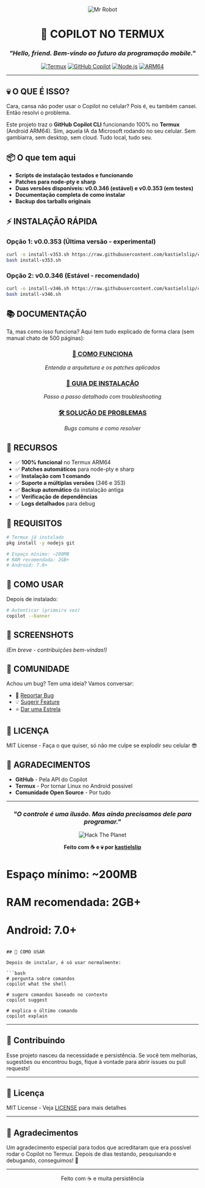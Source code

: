 <div align="center">

![Mr Robot](https://media.giphy.com/media/dLolp8dtrYCJi/giphy.gif)

# 🤖 COPILOT NO TERMUX
### *"Hello, friend. Bem-vindo ao futuro da programação mobile."*

[![Termux](https://img.shields.io/badge/Termux-000000?style=for-the-badge&logo=android&logoColor=white)](https://termux.com)
[![GitHub Copilot](https://img.shields.io/badge/GitHub_Copilot-000000?style=for-the-badge&logo=github&logoColor=white)](https://github.com/features/copilot)
[![Node.js](https://img.shields.io/badge/Node.js-43853D?style=for-the-badge&logo=node.js&logoColor=white)](https://nodejs.org)
[![ARM64](https://img.shields.io/badge/ARM64-0091BD?style=for-the-badge&logo=arm&logoColor=white)](https://www.arm.com/)

---

</div>

## 💀 O QUE É ISSO?

Cara, cansa não poder usar o Copilot no celular? Pois é, eu também cansei. Então resolvi o problema.

Este projeto traz o **GitHub Copilot CLI** funcionando 100% no **Termux** (Android ARM64). Sim, aquela IA da Microsoft rodando no seu celular. Sem gambiarra, sem desktop, sem cloud. Tudo local, tudo seu.

## 📦 O que tem aqui

- **Scripts de instalação testados e funcionando**
- **Patches para node-pty e sharp**
- **Duas versões disponíveis: v0.0.346 (estável) e v0.0.353 (em testes)**
- **Documentação completa de como instalar**
- **Backup dos tarballs originais**

## ⚡ INSTALAÇÃO RÁPIDA

### Opção 1: v0.0.353 (Última versão - experimental)
```bash
curl -o install-v353.sh https://raw.githubusercontent.com/kastielslip/copilot-termux/master/install-v353.sh
bash install-v353.sh
```

### Opção 2: v0.0.346 (Estável - recomendado)
```bash
curl -o install-v346.sh https://raw.githubusercontent.com/kastielslip/copilot-termux/master/install-v346.sh
bash install-v346.sh
```

## 📚 DOCUMENTAÇÃO

Tá, mas como isso funciona? Aqui tem tudo explicado de forma clara (sem manual chato de 500 páginas):

<div align="center">

### [📖 COMO FUNCIONA](https://raw.githack.com/kastielslip/copilot-termux/master/docs/COMO_FUNCIONA.html)
*Entenda a arquitetura e os patches aplicados*

### [🔧 GUIA DE INSTALAÇÃO](https://raw.githack.com/kastielslip/copilot-termux/master/docs/INSTALACAO.html)
*Passo a passo detalhado com troubleshooting*

### [🛠️ SOLUÇÃO DE PROBLEMAS](https://raw.githack.com/kastielslip/copilot-termux/master/docs/TROUBLESHOOTING.html)
*Bugs comuns e como resolver*

</div>

## 🎯 RECURSOS

- ✅ **100% funcional** no Termux ARM64
- ✅ **Patches automáticos** para node-pty e sharp
- ✅ **Instalação com 1 comando**
- ✅ **Suporte a múltiplas versões** (346 e 353)
- ✅ **Backup automático** da instalação antiga
- ✅ **Verificação de dependências**
- ✅ **Logs detalhados** para debug

## 🧠 REQUISITOS

```bash
# Termux já instalado
pkg install -y nodejs git

# Espaço mínimo: ~200MB
# RAM recomendada: 2GB+
# Android: 7.0+
```

## 🚀 COMO USAR

Depois de instalado:

```bash
# Autenticar (primeira vez)
copilot --banner
```

## 🎨 SCREENSHOTS

*(Em breve - contribuições bem-vindas!)*

## 💬 COMUNIDADE

Achou um bug? Tem uma ideia? Vamos conversar:

- 🐛 [Reportar Bug](https://github.com/kastielslip/copilot-termux/issues)
- 💡 [Sugerir Feature](https://github.com/kastielslip/copilot-termux/issues)
- ⭐ [Dar uma Estrela](https://github.com/kastielslip/copilot-termux)

## 📜 LICENÇA

MIT License - Faça o que quiser, só não me culpe se explodir seu celular 😎

## 🙏 AGRADECIMENTOS

- **GitHub** - Pela API do Copilot
- **Termux** - Por tornar Linux no Android possível  
- **Comunidade Open Source** - Por tudo

---

<div align="center">

### *"O controle é uma ilusão. Mas ainda precisamos dele para programar."*

![Hack The Planet](https://roryhay.es/assets/img/blog/furret-zero-unleashed/he-hack.gif)

**Feito com ☕ e 💀 por [kastielslip](https://github.com/kastielslip)**

</div>

# Espaço mínimo: ~200MB
# RAM recomendada: 2GB+
# Android: 7.0+
```

## 🚀 COMO USAR

Depois de instalar, é só usar normalmente:

```bash
# pergunta sobre comandos
copilot what the shell

# sugere comandos baseado no contexto
copilot suggest

# explica o último comando
copilot explain 
```

---

## 🤝 Contribuindo

Esse projeto nasceu da necessidade e persistência. Se você tem melhorias, sugestões ou encontrou bugs, fique à vontade para abrir issues ou pull requests!

---

## 📝 Licença

MIT License - Veja [LICENSE](LICENSE) para mais detalhes

---

## 🙏 Agradecimentos

Um agradecimento especial para todos que acreditaram que era possível rodar o Copilot no Termux. Depois de dias testando, pesquisando e debugando, conseguimos! 🎉

---

<p align="center">
  Feito com ☕ e muita persistência
</p>
